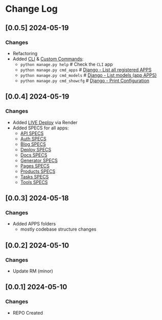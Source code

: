 # Change Log

## [0.0.5] 2024-05-19
### Changes

- Refactoring
- Added [CLI](https://github.com/app-generator/appseed-v2/tree/main/cli) & [Custom Commands](https://github.com/app-generator/appseed-v2/tree/main/cli/management):
  - `python manage.py help`         # Check the `CLI` app
  - `python manage.py cmd_apps`     # [Django - List all registered APPS](https://github.com/app-generator/appseed-v2/blob/main/cli/management/commands/cmd_apps.py) 
  - `python manage.py cmd_models`   # [Django - List models (app APPS)](https://github.com/app-generator/appseed-v2/blob/main/cli/management/commands/cmd_models.py)
  - `python manage.py cmd_showcfg`  # [Django - Print Configuration](https://github.com/app-generator/appseed-v2/blob/main/cli/management/commands/cmd_showcfg.py)

## [0.0.4] 2024-05-19
### Changes

- Added [LIVE Deploy](https://appseed-v2.onrender.com/) via Render
- Added SPECS for all apps:
  - [API SPECS](https://github.com/app-generator/appseed-v2/blob/main/apps/api/README.md)
  - [Auth SPECS](https://github.com/app-generator/appseed-v2/blob/main/apps/auth/README.md)
  - [Blog SPECS](https://github.com/app-generator/appseed-v2/blob/main/apps/blog/README.md)
  - [Deploy SPECS](https://github.com/app-generator/appseed-v2/blob/main/apps/deploy/README.md)
  - [Docs SPECS](https://github.com/app-generator/appseed-v2/blob/main/apps/docs/README.md)
  - [Generator SPECS](https://github.com/app-generator/appseed-v2/blob/main/apps/generator/README.md)
  - [Pages SPECS](https://github.com/app-generator/appseed-v2/blob/main/apps/pages/README.md)
  - [Products SPECS](https://github.com/app-generator/appseed-v2/blob/main/apps/products/README.md)
  - [Tasks SPECS](https://github.com/app-generator/appseed-v2/blob/main/apps/tasks/README.md)
  - [Tools SPECS](https://github.com/app-generator/appseed-v2/blob/main/apps/tools/README.md)

## [0.0.3] 2024-05-18
### Changes

- Added APPS folders
  - mostly codebase structure changes 

## [0.0.2] 2024-05-10
### Changes

- Update RM (minor)

## [0.0.1] 2024-05-10
### Changes

- REPO Created
